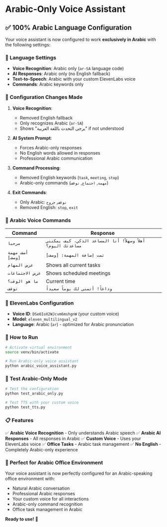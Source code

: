 # Arabic-Only Voice Assistant

## ✅ **100% Arabic Language Configuration**

Your voice assistant is now configured to work **exclusively in Arabic** with the following settings:

### 🎯 **Language Settings**
- **Voice Recognition**: Arabic only (`ar-SA` language code)
- **AI Responses**: Arabic only (no English fallback)
- **Text-to-Speech**: Arabic with your custom ElevenLabs voice
- **Commands**: Arabic keywords only

### 🔧 **Configuration Changes Made**

1. **Voice Recognition**: 
   - Removed English fallback
   - Only recognizes Arabic (`ar-SA`)
   - Shows "يرجى التحدث باللغة العربية" if not understood

2. **AI System Prompt**:
   - Forces Arabic-only responses
   - No English words allowed in responses
   - Professional Arabic communication

3. **Command Processing**:
   - Removed English keywords (`task`, `meeting`, `stop`)
   - Arabic-only commands (`مهمة`, `اجتماع`, `توقف`)

4. **Exit Commands**:
   - Only Arabic: `توقف`, `خروج`
   - Removed English: `stop`, `exit`

### 🎤 **Arabic Voice Commands**

| Command | Response |
|---------|----------|
| `مرحبا` | `أهلاً وسهلاً! أنا المساعد الذكي، كيف يمكنني مساعدتك اليوم؟` |
| `أضف مهمة [وصف]` | `تمت إضافة المهمة: [وصف]` |
| `عرض المهام` | Shows all current tasks |
| `عرض الاجتماعات` | Shows scheduled meetings |
| `ما هو الوقت؟` | Current time |
| `توقف` | `وداعاً! أتمنى لك يوماً سعيداً` |

### 🎵 **ElevenLabs Configuration**
- **Voice ID**: `DSe6IoX2WJcvm6mshgnW` (your custom voice)
- **Model**: `eleven_multilingual_v2`
- **Language**: Arabic (`ar`) - optimized for Arabic pronunciation

### 🚀 **How to Run**

```bash
# Activate virtual environment
source venv/bin/activate

# Run Arabic-only voice assistant
python arabic_voice_assistant.py
```

### 🧪 **Test Arabic-Only Mode**

```bash
# Test the configuration
python test_arabic_only.py

# Test TTS with your custom voice
python test_tts.py
```

### 📋 **Features**

✅ **Arabic Voice Recognition** - Only understands Arabic speech
✅ **Arabic AI Responses** - All responses in Arabic
✅ **Custom Voice** - Uses your ElevenLabs voice
✅ **Office Tasks** - Arabic task management
✅ **No English** - Completely Arabic-only experience

### 🎯 **Perfect for Arabic Office Environment**

Your voice assistant is now perfectly configured for an Arabic-speaking office environment with:
- Natural Arabic conversation
- Professional Arabic responses
- Your custom voice for all interactions
- Arabic-only command recognition
- Office task management in Arabic

**Ready to use!** 🎉
